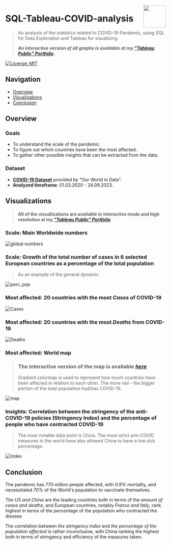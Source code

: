 <img src="https://github.com/a-vishniavetski/SQL-Tableau-COVID-analysis/assets/132013288/84a615e7-afbe-42b5-86ec-8f370e42257b" align="right" height="70"></img>

# SQL-Tableau-COVID-analysis
> An analysis of the statistics related to COVID-19 Pandemic, using SQL for Data Exploration and Tableau for visualizing.
> 
> ***An interactive version of all graphs is available at my [*"Tableau Public" Portfolio*](https://public.tableau.com/app/profile/aliaksei.vishniavetski/viz/COVID19DataAnalysis_16981729659990/Dashboard1#1).***

[![License: MIT](https://img.shields.io/badge/License-MIT-yellow.svg)](https://opensource.org/licenses/MIT)

## Navigation

- [Overview](#overview)
- [Visualizations](#Visualizations)
- [Conclusion](#Conclusion)

## Overview

### Goals

- To understand the scale of the pandemic.
- To figure out which countries have been the most affected.
- To gather other possible insights that can be extracted from the data.

### Dataset 

- [**COVID-19 Dataset**](https://github.com/owid/covid-19-data) provided by "Our World in Data".
- **Analyzed timeframe**: 01.03.2020 - 24.09.2023.

## Visualizations

> #### **All of the visualizations are available in interactive mode and high resolution at my [*"Tableau Public" Portfolio*](https://public.tableau.com/app/profile/aliaksei.vishniavetski/viz/COVID19DataAnalysis_16981729659990/Dashboard1#1)**

### Scale: Main Worldwide numbers

![global numbers](https://github.com/a-vishniavetski/SQL-Tableau-COVID-analysis/assets/132013288/a24414b0-0745-4819-a94a-405485091bb2)

### Scale: Growth of the total number of cases in 6 selected European countries as a percentage of the total population
> As an example of the general dynamic.

![perc_pop](https://github.com/a-vishniavetski/SQL-Tableau-COVID-analysis/assets/132013288/de5368bd-df14-47ff-9856-6776d7576d8f)


### Most affected: 20 countries with the most *Cases* of COVID-19
![Cases](https://github.com/a-vishniavetski/SQL-Tableau-COVID-analysis/assets/132013288/2b195af6-bd92-4862-8512-b0e16534fa42)


### Most affected: 20 countries with the most *Deaths* from COVID-19
![Deaths](https://github.com/a-vishniavetski/SQL-Tableau-COVID-analysis/assets/132013288/d410aa1e-9906-4c30-bde4-420b6aeab2fd)


### Most affected: World map
> ### The interactive version of the map is available [*here*](https://public.tableau.com/app/profile/aliaksei.vishniavetski/viz/COVID19DataAnalysis_16981729659990/Dashboard1#1)
> Gradient colormap is used to represent how much countries have been affected in relation to each other. The more red - the bigger portion of the total population had/has COVID-19.

![map](https://github.com/a-vishniavetski/SQL-Tableau-COVID-analysis/assets/132013288/9c463aba-343d-4fea-9538-4e01800c94ae)


### Insights: Correlation between the stringency of the anti-COVID-19 policies (Stringency Index) and the percentage of people who have contracted COVID-19
> The most notable data point is China. The most strict anti-COVID measures in the world have also allowed China to have a low sick percentage.

![index](https://github.com/a-vishniavetski/SQL-Tableau-COVID-analysis/assets/132013288/d7f9a0c8-e306-458c-9c00-6a391423c582)

## Conclusion

The pandemic has _770 million_ people affected, with _0.9%_ mortality, and necessitated _70%_ of the World's population to vaccinate themselves.

_The US and China_ are the leading countries both in terms of the _amount of cases and deaths_, and European countries, notably _France and Italy_, rank highest in terms of _the percentage_ of the population who contracted the disease.

The correlation between _the stringency index_ and _the percentage of the population affected_ is rather inconclusive, with China ranking the highest both in terms of stringency and efficiency of the measures taken.
